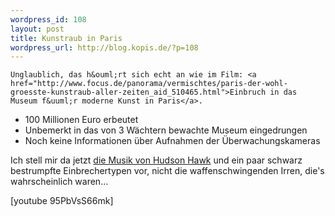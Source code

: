 ```yaml
--- 
wordpress_id: 108
layout: post
title: Kunstraub in Paris
wordpress_url: http://blog.kopis.de/?p=108
---
```


    Unglaublich, das h&ouml;rt sich echt an wie im Film: <a href="http://www.focus.de/panorama/vermischtes/paris-der-wohl-groesste-kunstraub-aller-zeiten_aid_510465.html">Einbruch in das Museum f&uuml;r moderne Kunst in Paris</a>.
<ul>
	<li>100 Millionen Euro erbeutet</li>
	<li>Unbemerkt in das von 3 W&auml;chtern bewachte Museum eingedrungen</li>
	<li>Noch keine Informationen &uuml;ber Aufnahmen der &Uuml;berwachungskameras</li>
</ul>
Ich stell mir da jetzt <a href="http://www.youtube.com/watch?v=95PbVsS66mk">die Musik von Hudson Hawk</a> und ein paar schwarz bestrumpfte Einbrechertypen vor, nicht die waffenschwingenden Irren, die's wahrscheinlich waren...

[youtube 95PbVsS66mk]
  
